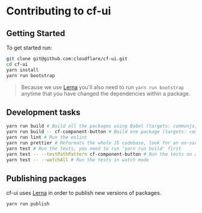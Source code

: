# Contributing to cf-ui

## Getting Started

To get started run:

```sh
git clone git@github.com:cloudflare/cf-ui.git
cd cf-ui
yarn install
yarn run bootstrap
```

> Because we use [Lerna](https://lernajs.io) you'll also need to run
> `yarn run bootstrap` anytime that you have changed the dependencies within a
> package.

## Development tasks

```sh
yarn run build # Build all the packages using Babel (targets: commonjs, ES6)
yarn run build -- cf-component-button # Build one package (targets: commonjs, ES6)
yarn run lint # Run the eslint
yarn run prettier # Reformats the whole JS codebase, look for an on-save integration for your editor
yarn test # Run the tests, you need to run 'yarn run build' first
yarn test -- --testPathPattern cf-component-button # Run the tests on a single package
yarn test -- --watchAll # Run the tests in watch mode
```

## Publishing packages

cf-ui uses [Lerna](https://lernajs.io) in order to publish new versions of
packages.

```sh
yarn run publish
```
